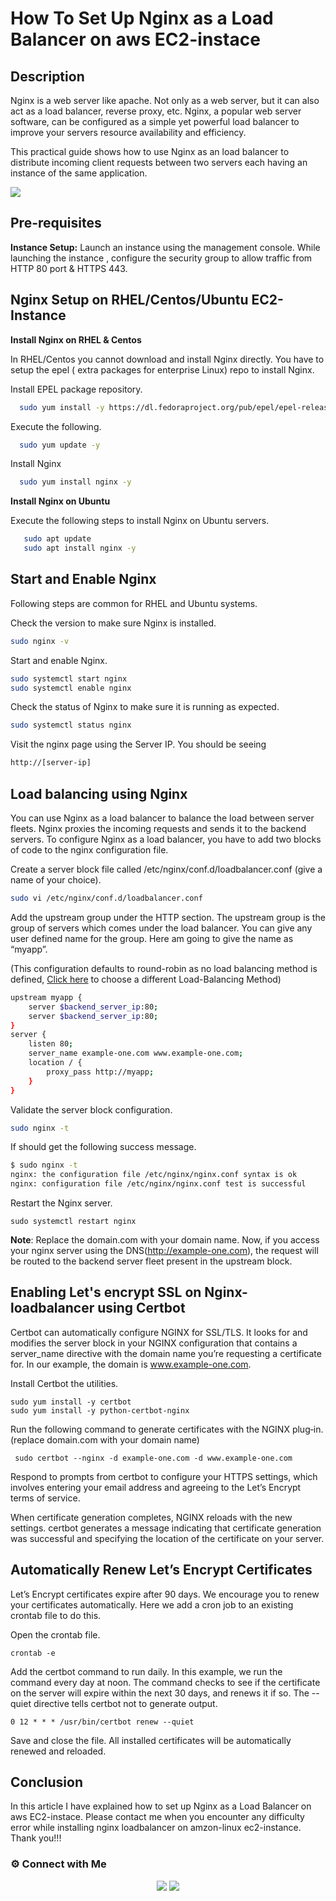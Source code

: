 
# How To Set Up Nginx as a Load Balancer on aws EC2-instace

 



## Description

Nginx is a web server like apache. Not only as a web server, but it can also act as a load balancer, reverse proxy, etc. Nginx, a popular web server software, can be configured as a simple yet powerful load balancer to improve your servers resource availability and efficiency.

This practical guide shows how to use Nginx as an load balancer to distribute incoming client requests between two servers each having an instance of the same application.


![](https://raw.githubusercontent.com/radin-lawrence/myimagefile/main/setup-nginx-load-balancer.png?token=GHSAT0AAAAAABSJRHEX5HJBID2JXI4735R6YR4FHCQ)


## Pre-requisites

**Instance Setup:** Launch an instance using the management console. While launching the instance , configure the security group to allow traffic from HTTP 80 port & HTTPS 443.
## Nginx Setup on RHEL/Centos/Ubuntu EC2-Instance
**Install Nginx on RHEL & Centos**

 In RHEL/Centos you cannot download and install Nginx directly. You have to setup the epel ( extra packages for enterprise Linux) repo to install Nginx. 


Install EPEL package repository.

```bash
  sudo yum install -y https://dl.fedoraproject.org/pub/epel/epel-release-latest-7.noarch.rpm
```

Execute the following.

```bash
  sudo yum update -y
```

 Install Nginx

```bash
  sudo yum install nginx -y
```


**Install Nginx on Ubuntu**


Execute the following steps to install Nginx on Ubuntu servers.

```bash
   sudo apt update
   sudo apt install nginx -y

```

## Start and Enable Nginx

Following steps are common for RHEL and Ubuntu systems.

Check the version to make sure Nginx is installed.
```bash
sudo nginx -v
```
 Start and enable Nginx.

```bash
sudo systemctl start nginx
sudo systemctl enable nginx
```
Check the status of Nginx to make sure it is running as expected.
```bash
sudo systemctl status nginx
```
Visit the nginx page using the Server IP. You should be seeing


```bash
http://[server-ip]
```


## Load balancing using Nginx

You can use Nginx as a load balancer to balance the load between server fleets. Nginx proxies the incoming requests and sends it to the backend servers. To configure Nginx as a load balancer, you have to add two blocks of code to the nginx configuration file.

Create a server block file called /etc/nginx/conf.d/loadbalancer.conf (give a name of your choice).

```bash
sudo vi /etc/nginx/conf.d/loadbalancer.conf
```
Add the upstream group under the HTTP section. The upstream group is the group of servers which comes under the load balancer. You can give any user defined name for the group. Here am going to give the name as “myapp”.

(This configuration defaults to round-robin as no load balancing method is defined, [Click here](https://docs.nginx.com/nginx/admin-guide/load-balancer/http-load-balancer/) to choose a different Load-Balancing Method)
```bash
upstream myapp {
    server $backend_server_ip:80;
    server $backend_server_ip:80;
}
server {
    listen 80;
    server_name example-one.com www.example-one.com;
    location / {
        proxy_pass http://myapp;
    }
}
```

Validate the server block configuration.

```bash
sudo nginx -t
```
If should get the following success message.
```bash
$ sudo nginx -t
nginx: the configuration file /etc/nginx/nginx.conf syntax is ok
nginx: configuration file /etc/nginx/nginx.conf test is successful
```

Restart the Nginx server.

```
sudo systemctl restart nginx
```

**Note**: Replace the domain.com with your domain name.
Now, if you access your nginx server using the DNS(http://example-one.com), the request will be routed to the backend server fleet present in the upstream block.

## Enabling Let's encrypt SSL on Nginx-loadbalancer using Certbot

Certbot can automatically configure NGINX for SSL/TLS. It looks for and modifies the server block in your NGINX configuration that contains a server_name directive with the domain name you’re requesting a certificate for. In our example, the domain is www.example-one.com.

 Install Certbot the utilities.
 
 ```
sudo yum install -y certbot 
sudo yum install -y python-certbot-nginx
```

Run the following command to generate certificates with the NGINX plug‑in. (replace domain.com with your domain name)

```
 sudo certbot --nginx -d example-one.com -d www.example-one.com

```


Respond to prompts from certbot to configure your HTTPS settings, which involves entering your email address and agreeing to the Let’s Encrypt terms of service.

When certificate generation completes, NGINX reloads with the new settings. certbot generates a message indicating that certificate generation was successful and specifying the location of the certificate on your server.

## Automatically Renew Let’s Encrypt Certificates
Let’s Encrypt certificates expire after 90 days. We encourage you to renew your certificates automatically. Here we add a cron job to an existing crontab file to do this.

Open the crontab file.
```
crontab -e
```

Add the certbot command to run daily. In this example, we run the command every day at noon. The command checks to see if the certificate on the server will expire within the next 30 days, and renews it if so. The --quiet directive tells certbot not to generate output.

```
0 12 * * * /usr/bin/certbot renew --quiet
```

Save and close the file. All installed certificates will be automatically renewed and reloaded.





## Conclusion

In this article I have explained how to set up Nginx as a Load Balancer on aws EC2-instace. Please contact me when you encounter any difficulty error while installing nginx loadbalancer on amzon-linux ec2-instance. Thank you!!!

### ⚙️ Connect with Me

<p align="center">
<a href="https://www.linkedin.com/in/radin-lawrence-8b3270102/"><img src="https://img.shields.io/badge/LinkedIn-0077B5?style=for-the-badge&logo=linkedin&logoColor=white"/></a>
<a href="mailto:radin.lawrence@gmail.com"><img src="https://img.shields.io/badge/Gmail-D14836?style=for-the-badge&logo=gmail&logoColor=white"/></a>

